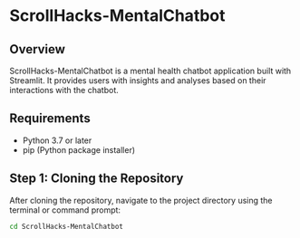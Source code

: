 # ScrollHacks-MentalChatbot

## Overview
ScrollHacks-MentalChatbot is a mental health chatbot application built with Streamlit. It provides users with insights and analyses based on their interactions with the chatbot.

## Requirements
- Python 3.7 or later
- pip (Python package installer)

## Step 1: Cloning the Repository
After cloning the repository, navigate to the project directory using the terminal or command prompt:

```bash
cd ScrollHacks-MentalChatbot
